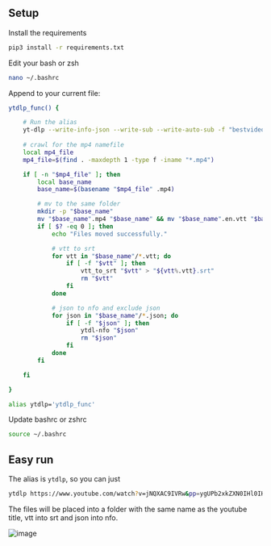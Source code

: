 ## Setup
Install the requirements

```bash
pip3 install -r requirements.txt
```

Edit your bash or zsh

```bash
nano ~/.bashrc
```

Append to your current file:
```bash
ytdlp_func() {

    # Run the alias
    yt-dlp --write-info-json --write-sub --write-auto-sub -f "bestvideo[ext=mp4]+bestaudio[ext=opus]/best" "$@"
    
    # crawl for the mp4 namefile
    local mp4_file
    mp4_file=$(find . -maxdepth 1 -type f -iname "*.mp4")

    if [ -n "$mp4_file" ]; then
        local base_name
        base_name=$(basename "$mp4_file" .mp4)

        # mv to the same folder
        mkdir -p "$base_name"
        mv "$base_name".mp4 "$base_name" && mv "$base_name".en.vtt "$base_name" && mv "$base_name".info.json "$base_name"
        if [ $? -eq 0 ]; then
            echo "Files moved successfully."

            # vtt to srt
            for vtt in "$base_name"/*.vtt; do
                if [ -f "$vtt" ]; then
                    vtt_to_srt "$vtt" > "${vtt%.vtt}.srt"
                    rm "$vtt"
                fi
            done

            # json to nfo and exclude json
            for json in "$base_name"/*.json; do
                if [ -f "$json" ]; then
                    ytdl-nfo "$json"
                    rm "$json"
                fi
            done   
        fi

    fi

}

alias ytdlp='ytdlp_func' 
```
Update bashrc or zshrc
```bash
source ~/.bashrc
```

## Easy run
The alias is `ytdlp`, so you can just

```bash
ytdlp https://www.youtube.com/watch?v=jNQXAC9IVRw&pp=ygUPb2xkZXN0IHl0IHZpZGVv
```

The files will be placed into a folder with the same name as the youtube title, vtt into srt and json into nfo.

![image](https://github.com/rodhfr/ytdlp-for-jellyfin/assets/83579016/2a83617a-4988-4e0e-ab9e-2bcd2dac89ac)





